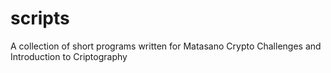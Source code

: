 # scripts
A collection of short programs written for Matasano Crypto Challenges and Introduction to Criptography
